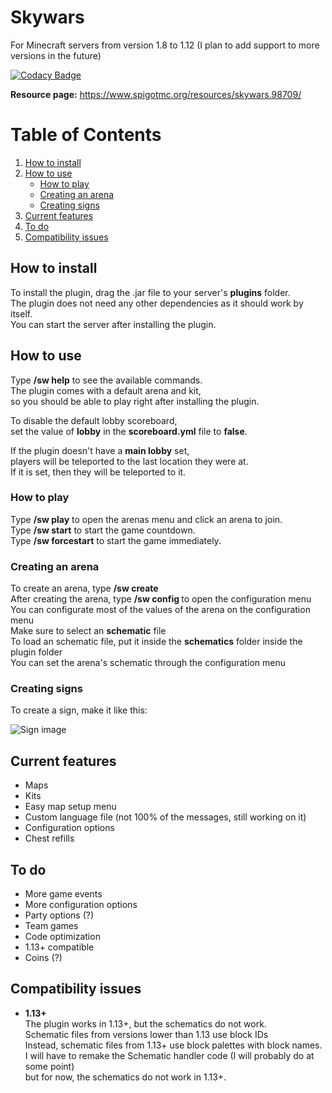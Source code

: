 # Skywars

For Minecraft servers from version 1.8 to 1.12 (I plan to add support to more versions in the future)

[![Codacy Badge](https://app.codacy.com/project/badge/Grade/786de08d9dfa4332bc1e15e8f4373bd6)](https://www.codacy.com/gh/TheBrunoRM/Skywars/dashboard?utm_source=github.com&amp;utm_medium=referral&amp;utm_content=TheBrunoRM/Skywars&amp;utm_campaign=Badge_Grade)

**Resource page:** https://www.spigotmc.org/resources/skywars.98709/

# Table of Contents
1. [How to install](#how-to-install)
2. [How to use](#how-to-use)
   * [How to play](#how-to-play)
   * [Creating an arena](#creating-an-arena)
   * [Creating signs](#creating-signs)
4. [Current features](#current-features)
5. [To do](#to-do)
6. [Compatibility issues](#compatibility-issues)

## How to install

To install the plugin, drag the .jar file to your server's **plugins** folder.\
The plugin does not need any other dependencies as it should work by itself.\
You can start the server after installing the plugin.

## How to use

Type **/sw help** to see the available commands.\
The plugin comes with a default arena and kit,\
so you should be able to play right after installing the plugin.

To disable the default lobby scoreboard,\
set the value of **lobby** in the **scoreboard.yml** file to **false**.

If the plugin doesn't have a **main lobby** set,\
players will be teleported to the last location they were at.\
If it is set, then they will be teleported to it.

### How to play

Type **/sw play** to open the arenas menu and click an arena to join.\
Type **/sw start** to start the game countdown.\
Type **/sw forcestart** to start the game immediately.

### Creating an arena

To create an arena, type **/sw create <arena>**\
After creating the arena, type **/sw config <arena>** to open the configuration menu\
You can configurate most of the values of the arena on the configuration menu\
Make sure to select an **schematic** file\
To load an schematic file, put it inside the **schematics** folder inside the plugin folder\
You can set the arena's schematic through the configuration menu

### Creating signs

To create a sign, make it like this:

![Sign image](https://cdn.discordapp.com/attachments/835594221456064544/876946375110189146/unknown.png)

## Current features
  - Maps
  - Kits
  - Easy map setup menu
  - Custom language file (not 100% of the messages, still working on it)
  - Configuration options
  - Chest refills

## To do
  - More game events
  - More configuration options
  - Party options (?)
  - Team games
  - Code optimization
  - 1.13+ compatible
  - Coins (?)

## Compatibility issues
  * **1.13+**\
    The plugin works in 1.13+, but the schematics do not work.\
    Schematic files from versions lower than 1.13 use block IDs\
    Instead, schematic files from 1.13+ use block palettes with block names.\
    I will have to remake the Schematic handler code (I will probably do at some point)\
    but for now, the schematics do not work in 1.13+.
